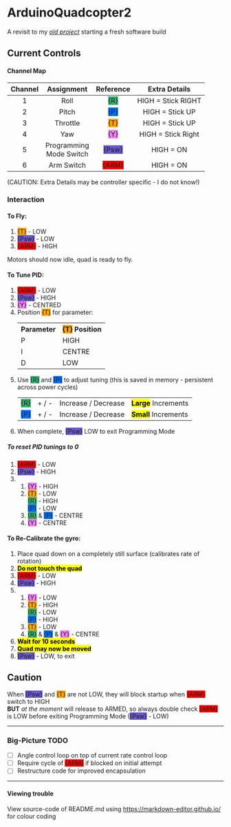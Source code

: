 # ArduinoQuadcopter2
A revisit to my [*old project*](https://github.com/domRG/ArduinoQuadcopter) starting a fresh software build

## Current Controls
#### Channel Map
| Channel | Assignment | Reference | Extra Details |
| :-: | :-: | :-: | :-: |
| 1 | Roll | <span style="background-color:#3cb371;">{R}</span> | HIGH = Stick RIGHT |
| 2 | Pitch | <span style="background-color:#006fff;">{P}</span> | HIGH = Stick UP |
| 3 | Throttle | <span style="background-color:#ffa500;">{T}</span> | HIGH = Stick UP
| 4 | Yaw | <span style="background-color:#ee82ee;">{Y}</span> | HIGH = Stick Right |
| 5 | Programming <br /> Mode Switch | <span style="background-color:#6a5acd;">{Psw}</span> | HIGH = ON |
| 6 | Arm Switch | <span style="background-color:#ff0000;">{ARM}</span> | HIGH = ON |

(CAUTION: Extra Details may be controller specific - I do not know!)

### Interaction
#### To Fly:
1. <span style="background-color:#ffa500;">{T}</span> - LOW
2. <span style="background-color:#6a5acd;">{Psw}</span> - LOW
3. <span style="background-color:#ff0000;">{ARM}</span> - HIGH

Motors should now idle, quad is ready to fly.

#### To Tune PID:
1. <span style="background-color:#ff0000;">{ARM}</span> - LOW
2. <span style="background-color:#6a5acd;">{Psw}</span> - HIGH
3. <span style="background-color:#ee82ee;">{Y}</span> - CENTRED
4. Position <span style="background-color:#ffa500;">{T}</span> for parameter:
	<table>
		<tr>
			<th>Parameter</th>
			<th><span style="background-color:#ffa500;">{T}</span> Position</th>
		</th>
		<tr>
			<td> P </td>
			<td> HIGH </td>
		</tr>
		<tr>
			<td> I </td>
			<td> CENTRE </td>
		</tr>
		<tr>
			<td> D </td>
			<td> LOW </td>
		</tr>
	</table>
5. Use <span style="background-color:#3cb371;">{R}</span> and <span style="background-color:#006fff;">{P}</span> to adjust tuning (this is saved in memory - persistent across power cycles)
	<table>
		<tr>
			<td> <span style="background-color:#3cb371;">{R}</span> </td>
			<td> + / - </td>
			<td> Increase / Decrease </td>
			<td> <b><mark>Large<mark></b> Increments </td>
		</tr>
		<tr>
			<td> <span style="background-color:#006fff;">{P}</span> </td>
			<td> + / - </td>
			<td> Increase / Decrease </td>
			<td> <b><mark>Small<mark></b> Increments </td>
		</tr>
	</table>
6. When complete, <span style="background-color:#6a5acd;">{Psw}</span> LOW to exit Programming Mode

##### To reset PID tunings to 0

1. <span style="background-color:#ff0000;">{ARM}</span> - LOW
2. <span style="background-color:#6a5acd;">{Psw}</span> - HIGH
2. 
	1. <span style="background-color:#ee82ee;">{Y}</span> - HIGH
	2. <span style="background-color:#ffa500;">{T}</span> - LOW <br /> <span style="background-color:#3cb371;">{R}</span> - HIGH <br /> <span style="background-color:#006fff;">{P}</span> - LOW
	2. <span style="background-color:#3cb371;">{R}</span> & <span style="background-color:#006fff;">{P}</span> - CENTRE
	2. <span style="background-color:#ee82ee;">{Y}</span> - CENTRE

#### To Re-Calibrate the gyro:
1. Place quad down on a completely still surface (calibrates rate of rotation)
2. <b><mark>Do not touch the quad</mark></b>
2. <span style="background-color:#ff0000;">{ARM}</span> - LOW
2. <span style="background-color:#6a5acd;">{Psw}</span> - HIGH
2. 
	1. <span style="background-color:#ee82ee;">{Y}</span> - LOW
	2. <span style="background-color:#ffa500;">{T}</span> - HIGH <br /> <span style="background-color:#3cb371;">{R}</span> - LOW <br /> <span style="background-color:#006fff;">{P}</span> - HIGH
	2. <span style="background-color:#ffa500;">{T}</span> - LOW
	2. <span style="background-color:#3cb371;">{R}</span> & <span style="background-color:#006fff;">{P}</span> & <span style="background-color:#ee82ee;">{Y}</span> - CENTRE
2. <b><mark>Wait for 10 seconds<mark></b>
2. <b><mark>Quad may now be moved<mark></b>
2. <span style="background-color:#6a5acd;">{Psw}</span> - LOW, to exit

## Caution

When <span style="background-color:#6a5acd;">{Psw}</span> and <span style="background-color:#ffa500;">{T}</span> are not LOW, they will block startup when <span style="background-color:#ff0000;">{ARM}</span> switch to HIGH
<br /><b>BUT</b> <i>at the moment</i> will release to ARMED, so always double check <span style="background-color:#ff0000;">{ARM}</span> is LOW before exiting Programming Mode (<span style="background-color:#6a5acd;">{Psw}</span> - LOW)

---
### Big-Picture TODO
- [ ] Angle control loop on top of current rate control loop
- [ ] Require cycle of <span style="background-color:#ff0000;">{ARM}</span> if blocked on initial attempt
- [ ] Restructure code for improved encapsulation

---
#### Viewing trouble
View source-code of README.md using https://markdown-editor.github.io/ for colour coding
